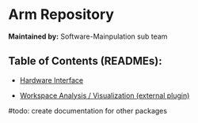 # Arm Repository

**Maintained by:** Software-Mainpulation sub team

## Table of Contents (READMEs):

- [Hardware Interface](./ob1_arm_hw_interface/README/README.md)

- [Workspace Analysis / Visualization (external plugin)](./simple-reachability/README.md)
    
#todo: create documentation for other packages
